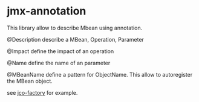 # jmx-annotation

This library allow to describe Mbean using annotation.

@Description describe a MBean, Operation, Parameter

@Impact define the impact of an operation

@Name define the name of an parameter

@MBeanName define a pattern for ObjectName. This allow to autoregister the MBean object.

see [jco-factory](https://github.com/sekaijin/jco-factory/tree/master/jco-factory/src/main/java/com/sap/conn/jco/factory/jmx) for example.
